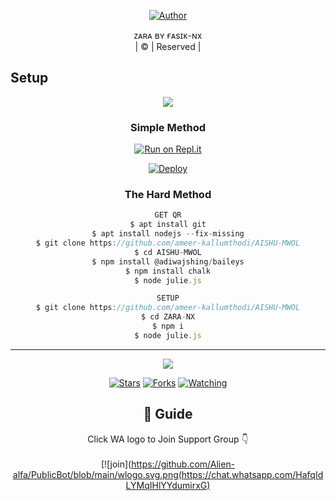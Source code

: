 
</p>
<div align="center">
  <p align="center">
<https://i.ibb.co/LJVz6zn/89070690.jpg>
</p>


  <p align="center">
<a href="https://github.com/ameer-kallumthodi"><img title="Author" src="https://img.shields.io/badge/Author-AISHUMWOL-cyberchekuthan/Amalser_v2?color=blue&style=for-the-badge&logo=whatsapp"></a>
</p>
</div>
<p align="center">
ᴢᴀʀᴀ ʙʏ ғᴀsɪᴋ-ɴx
    <br>
       | © |
        Reserved |
    <br> 
</p>

## Setup
<div align="center"> 

<img src="https://github.com/SP-XD/SP-XD/blob/main/images/dino_rounded.gif?raw=true" href="https://github.com/SP-XD" />



  ### Simple Method
  
[![Run on Repl.it](https://repl.it/badge/github/quiec/whatsAlfa)](https://replit.com/@AXN4QR/AISHU-MWOLQR?v=1?)

[![Deploy](https://www.herokucdn.com/deploy/button.svg)](https://heroku.com/deploy?template=https://github.com/ameer-kallumthodi/AISHU-MWOL.git)

  
  
### The Hard Method
```js
GET QR
$ apt install git
$ apt install nodejs --fix-missing
$ git clone https://github.com/ameer-kallumthodi/AISHU-MWOL
$ cd AISHU-MWOL
$ npm install @adiwajshing/baileys
$ npm install chalk
$ node julie.js
```
      
```js
SETUP
$ git clone https://github.com/ameer-kallumthodi/AISHU-MWOL
$ cd ZARA-NX
$ npm i
$ node julie.js
```

----

  <p align="center">
  <a href="https://github.com/ameer-kallumthodi/ZARA-NX">
    
<a href="https://github.com/ameer-kallumthodi/followers">
<img src="https://img.shields.io/github/repo-size/cyberchekuthan/Kaztroserv1_v2?color=green&label=Repo%20total%20size&style=plastic">
<p align="center">
<a href="https://github.com/ameer-kallumthodi/followers"
<img title="Followers" src="https://img.shields.io/github/followers/PRINCE-SER?color=blue&style=flat-square"></a>
<a href="https://github.com/ameer-kallumthodi/AISHU-MWOL/stargazers/"><img title="Stars" src="https://img.shields.io/github/stars/PRINCE-SER/Prince_ser?color=blue&style=flat-square"></a>
<a href="https://github.com/ameer-kallumthodi/AISHU-MWOL/network/members"><img title="Forks" src="https://img.shields.io/github/forks/PRINCE-SER/Prince_ser?color=blue&style=flat-square"></a>
<a href="https://github.com/ameer-kallumthodi/AISHU-MWOL/watchers"><img title="Watching" src="https://img.shields.io/github/watchers/PRINCE-SER/Prince_ser?label=Watchers&color=blue&style=flat-square"></a>
</p>

## 📢 Guide
Click WA logo to Join Support Group 👇
    <br>
<br>
  [![join](https://github.com/Alien-alfa/PublicBot/blob/main/wlogo.svg.png(https://chat.whatsapp.com/HafqIdLYMqIHlYYdumirxG)
  <div align="center"> 
       
 
    
